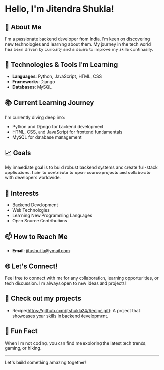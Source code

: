 # Hello, I'm Jitendra Shukla!

## 🌟 About Me
I'm a passionate backend developer from India. I'm keen on discovering new technologies and learning about them. My journey in the tech world has been driven by curiosity and a desire to improve my skills continually.

## 🔧 Technologies & Tools I'm Learning
- **Languages**: Python, JavaScript, HTML, CSS
- **Frameworks**: Django
- **Databases**: MySQL

## 📚 Current Learning Journey
I'm currently diving deep into:
- Python and Django for backend development
- HTML, CSS, and JavaScript for frontend fundamentals
- MySQL for database management

## 📈 Goals
My immediate goal is to build robust backend systems and create full-stack applications. I aim to contribute to open-source projects and collaborate with developers worldwide.

## 🌱 Interests
- Backend Development
- Web Technologies
- Learning New Programming Languages
- Open Source Contributions

## 📫 How to Reach Me
- **Email**: jitushukla@ymail.com

## 🌐 Let's Connect!
Feel free to connect with me for any collaboration, learning opportunities, or tech discussion. I'm always open to new ideas and projects!

## 🔭 Check out my projects
- Recipe(https://github.com/jtshukla24/Recipe.git): A project that showcases your skills in backend development.
  
## 🎯 Fun Fact
When I'm not coding, you can find me exploring the latest tech trends, gaming, or hiking.

---

Let's build something amazing together!
